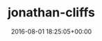 ---
title:		"jonathan-cliffs"
mediatype:		"upload"
description:		"TBC"
date:		"2016-08-01 18:25:05+00:00"
album:		"people"
filename:		"jonathan-cliffs.md"
series:		""
cl_public_id:		"people/jonathan-cliffs"
cl_version:		1497005430
format:		"tiff"
bytes:		4324200
width:		2158
height:		1440
exposure_mode:		"Auto"
program:		"Aperture-priority AE"
aperture:		"2.8"
focal_length:		"70.0 mm"
iso:		"400"
shutter_speed:		"1/3200"
metering:		"Multi-segment"
flash:		"Off, Did not fire"
white_balance:		"As Shot"
colour_temp:		"4650"
has_crop:		"false"
orientation:		"Horizontal (normal)"
camera_model:		"NIKON D800"
lens_info:		"24-70mm f/2.8"
artist:		"No artist info"
x_resolution:		"300"
y_resolution:		"300"
---